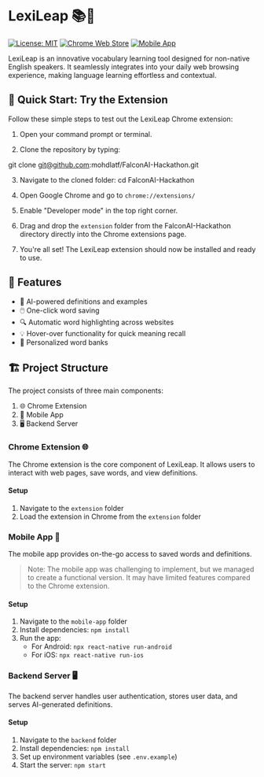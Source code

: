# LexiLeap 📚🚀

[![License: MIT](https://img.shields.io/badge/License-MIT-yellow.svg)](https://opensource.org/licenses/MIT)
[![Chrome Web Store](https://img.shields.io/badge/Chrome-Extension-blue.svg)](https://chrome.google.com/webstore)
[![Mobile App](https://img.shields.io/badge/Mobile-App-green.svg)](https://play.google.com/store)

LexiLeap is an innovative vocabulary learning tool designed for non-native English speakers. It seamlessly integrates into your daily web browsing experience, making language learning effortless and contextual.

## 🚀 Quick Start: Try the Extension

Follow these simple steps to test out the LexiLeap Chrome extension:

1. Open your command prompt or terminal.

2. Clone the repository by typing:

git clone git@github.com:mohdlatf/FalconAI-Hackathon.git

3. Navigate to the cloned folder:
cd FalconAI-Hackathon

4. Open Google Chrome and go to `chrome://extensions/`

5. Enable "Developer mode" in the top right corner.

6. Drag and drop the `extension` folder from the FalconAI-Hackathon directory directly into the Chrome extensions page.

7. You're all set! The LexiLeap extension should now be installed and ready to use.

## 🌟 Features

- 🧠 AI-powered definitions and examples
- 🖱️ One-click word saving
- 🔍 Automatic word highlighting across websites
- 💡 Hover-over functionality for quick meaning recall
- 👤 Personalized word banks

## 🏗️ Project Structure

The project consists of three main components:

1. 🌐 Chrome Extension
2. 📱 Mobile App
3. 🖥️ Backend Server

### Chrome Extension 🌐

The Chrome extension is the core component of LexiLeap. It allows users to interact with web pages, save words, and view definitions.

#### Setup
1. Navigate to the `extension` folder
2. Load the extension in Chrome from the `extension` folder

### Mobile App 📱

The mobile app provides on-the-go access to saved words and definitions.

> Note: The mobile app was challenging to implement, but we managed to create a functional version. It may have limited features compared to the Chrome extension.

#### Setup
1. Navigate to the `mobile-app` folder
2. Install dependencies: `npm install`
3. Run the app:
   - For Android: `npx react-native run-android`
   - For iOS: `npx react-native run-ios`

### Backend Server 🖥️

The backend server handles user authentication, stores user data, and serves AI-generated definitions.

#### Setup
1. Navigate to the `backend` folder
2. Install dependencies: `npm install`
3. Set up environment variables (see `.env.example`)
4. Start the server: `npm start`

